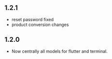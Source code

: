 ## 1.2.1
* reset password fixed
* product conversion changes

## 1.2.0
* Now centrally all models for flutter and terminal.


